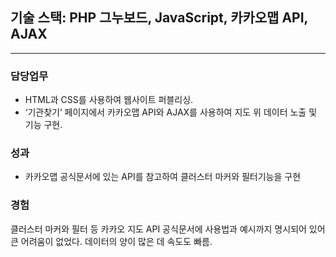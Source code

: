 ## 기술 스택: PHP 그누보드, JavaScript, 카카오맵 API, AJAX

---

### 담당업무

- HTML과 CSS를 사용하여 웹사이트 퍼블리싱.
- ‘기관찾기’ 페이지에서 카카오맵 API와 AJAX를 사용하여 지도 위 데이터 노출 및 기능 구현.

### 성과

- 카카오맵 공식문서에 있는 API를 참고하여 클러스터 마커와 필터기능을 구현

### 경험

클러스터 마커와 필터 등 카카오 지도 API 공식문서에 사용법과 예시까지 명시되어 있어 큰 어려움이 없었다.
데이터의 양이 많은 데 속도도 빠름.
